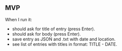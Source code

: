 ## MVP
When I run it:
 - should ask for title of entry (press Enter).
 - should ask for body (press Enter).
 - save entry as JSON and .txt with date and location.
 - see list of entries with titles in format: TITLE - DATE.